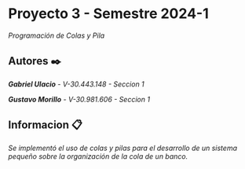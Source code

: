 # Proyecto 3 - Semestre 2024-1

_Programación de Colas y Pila_

## Autores ✒️

_**Gabriel Ulacio** - V-30.443.148 - Seccion 1_

_**Gustavo Morillo** - V-30.981.606 - Seccion 1_

## Informacion 📋

_Se implementó el uso de colas y pilas para el desarrollo de un sistema pequeño sobre la organización de la cola de un banco._
